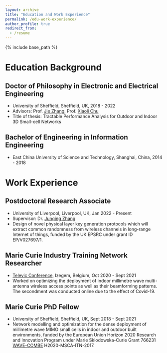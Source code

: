 ```yaml
---
layout: archive
title: "Education and Work Experience"
permalink: /edu-work-experience/
author_profile: true
redirect_from:
  - /resume
---
```


{% include base_path %}
  
# Education Background
## Doctor of Philosophy in Electronic and Electrical Engineering
* University of Sheffield, Sheffield, UK, 2018 - 2022
* Advisors: Prof. [Jie Zhang](https://www.sheffield.ac.uk/eee/people/academic-staff/jie-zhang), Prof. [Xiaoli Chu](https://www.sheffield.ac.uk/eee/people/academic-staff/xiaoli-chu)
* Title of thesis: Tractable Performance Analysis for Outdoor and Indoor 3D Small-cell Networks
  
## Bachelor of Engineering in Information Engineering
* East China University of Science and Technology, Shanghai, China, 2014 - 2018  

# Work Experience
## Postdoctoral Research Associate
* University of Liverpool, Liverpool, UK, Jan 2022 - Present
* Supervisor: Dr. [Junqing Zhang](https://www.liverpool.ac.uk/electrical-engineering-and-electronics/staff/junqing-zhang/)
* Design of novel physical layer key generation protocols which will extract common randomness from wireless channels in long-range Internet of things, funded by the UK EPSRC under grant ID EP/V027697/1.

## Marie Curie Industry Training Network Researcher
* [Televic Conference](https://www.televic.com/en/conference), Izegem, Belgium, Oct 2020 - Sept 2021
* Worked on optimizing the deployment of indoor millimetre wave multi-antenna wireless access points as well as their beamforming
patterns. The secondment was conducted online due to the effect of Covid-19.
  
## Marie Curie PhD Fellow
* University of Sheffield, Sheffield, UK, Sept 2018 - Sept 2021
* Network modelling and optimization for the dense deployment of millimetre wave MIMO small cells in indoor and outdoor built environments, funded by the European Union
Horizon 2020 Research and Innovation Program under Marie Sklodowska-Curie Grant 766231 [WAVE-COMBE](https://wavecombe.eu/) H2020-MSCA-ITN-2017.





